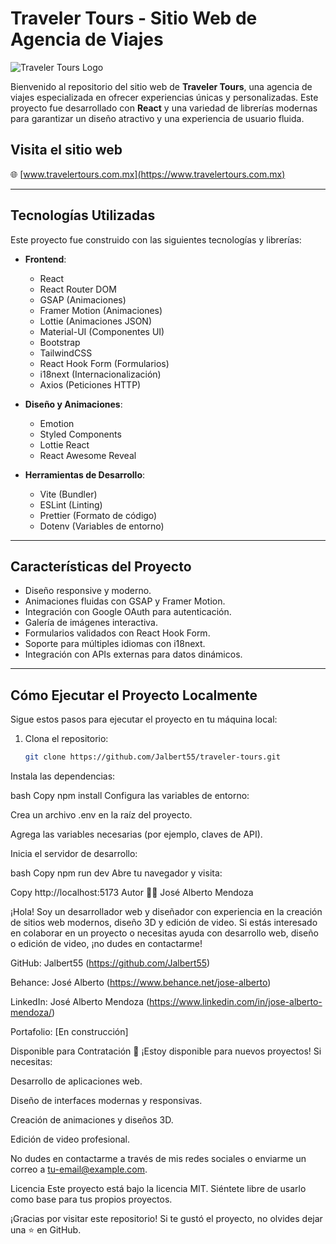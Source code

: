 # Traveler Tours - Sitio Web de Agencia de Viajes

![Traveler Tours Logo](https://www.travelertours.com.mx/assets/Logo-E6pU4Lji.svg) <!-- Reemplaza con la URL de tu logo -->

Bienvenido al repositorio del sitio web de **Traveler Tours**, una agencia de viajes especializada en ofrecer experiencias únicas y personalizadas. Este proyecto fue desarrollado con **React** y una variedad de librerías modernas para garantizar un diseño atractivo y una experiencia de usuario fluida.

## Visita el sitio web
🌐 [www.travelertours.com.mx](https://www.travelertours.com.mx)

---

## Tecnologías Utilizadas

Este proyecto fue construido con las siguientes tecnologías y librerías:

- **Frontend**: 
  - React
  - React Router DOM
  - GSAP (Animaciones)
  - Framer Motion (Animaciones)
  - Lottie (Animaciones JSON)
  - Material-UI (Componentes UI)
  - Bootstrap
  - TailwindCSS
  - React Hook Form (Formularios)
  - i18next (Internacionalización)
  - Axios (Peticiones HTTP)

- **Diseño y Animaciones**:
  - Emotion
  - Styled Components
  - Lottie React
  - React Awesome Reveal

- **Herramientas de Desarrollo**:
  - Vite (Bundler)
  - ESLint (Linting)
  - Prettier (Formato de código)
  - Dotenv (Variables de entorno)

---

## Características del Proyecto

- Diseño responsive y moderno.
- Animaciones fluidas con GSAP y Framer Motion.
- Integración con Google OAuth para autenticación.
- Galería de imágenes interactiva.
- Formularios validados con React Hook Form.
- Soporte para múltiples idiomas con i18next.
- Integración con APIs externas para datos dinámicos.

---

## Cómo Ejecutar el Proyecto Localmente

Sigue estos pasos para ejecutar el proyecto en tu máquina local:

1. Clona el repositorio:
   ```bash
   git clone https://github.com/Jalbert55/traveler-tours.git
Instala las dependencias:

bash
Copy
npm install
Configura las variables de entorno:

Crea un archivo .env en la raíz del proyecto.

Agrega las variables necesarias (por ejemplo, claves de API).

Inicia el servidor de desarrollo:

bash
Copy
npm run dev
Abre tu navegador y visita:

Copy
http://localhost:5173
Autor
👨‍💻 José Alberto Mendoza

¡Hola! Soy un desarrollador web y diseñador con experiencia en la creación de sitios web modernos, diseño 3D y edición de video. Si estás interesado en colaborar en un proyecto o necesitas ayuda con desarrollo web, diseño o edición de video, ¡no dudes en contactarme!

GitHub: Jalbert55 (https://github.com/Jalbert55)

Behance: José Alberto (https://www.behance.net/jose-alberto)

LinkedIn: José Alberto Mendoza (https://www.linkedin.com/in/jose-alberto-mendoza/)

Portafolio: [En construcción]

Disponible para Contratación
🚀 ¡Estoy disponible para nuevos proyectos!
Si necesitas:

Desarrollo de aplicaciones web.

Diseño de interfaces modernas y responsivas.

Creación de animaciones y diseños 3D.

Edición de video profesional.

No dudes en contactarme a través de mis redes sociales o enviarme un correo a tu-email@example.com.

Licencia
Este proyecto está bajo la licencia MIT. Siéntete libre de usarlo como base para tus propios proyectos.

¡Gracias por visitar este repositorio! Si te gustó el proyecto, no olvides dejar una ⭐ en GitHub.